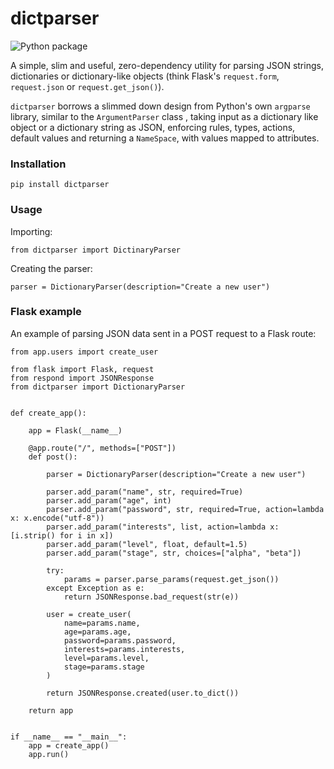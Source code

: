 # dictparser

![Python package](https://github.com/Julian-Nash/dictparse/workflows/Python%20package/badge.svg?branch=master)

A simple, slim and useful, zero-dependency utility for parsing JSON strings, dictionaries or dictionary-like objects
 (think Flask's `request.form`, `request.json` or `request.get_json()`).

`dictparser` borrows a slimmed down design from Python's own `argparse` library, similar to the `ArgumentParser` class
, taking input as a dictionary like object or a dictionary string as JSON, enforcing rules, types, actions, default
 values and returning a `NameSpace`, with values mapped to attributes.
 
### Installation

```shell script
pip install dictparser
```

### Usage

Importing:

```py3
from dictparser import DictinaryParser
```

Creating the parser:

```py3
parser = DictionaryParser(description="Create a new user")
```


### Flask example

An example of parsing JSON data sent in a POST request to a Flask route:

```py3
from app.users import create_user

from flask import Flask, request
from respond import JSONResponse
from dictparser import DictionaryParser


def create_app():

    app = Flask(__name__)

    @app.route("/", methods=["POST"])
    def post():

        parser = DictionaryParser(description="Create a new user")

        parser.add_param("name", str, required=True)
        parser.add_param("age", int)
        parser.add_param("password", str, required=True, action=lambda x: x.encode("utf-8"))
        parser.add_param("interests", list, action=lambda x: [i.strip() for i in x])
        parser.add_param("level", float, default=1.5)
        parser.add_param("stage", str, choices=["alpha", "beta"])

        try:
            params = parser.parse_params(request.get_json())
        except Exception as e:
            return JSONResponse.bad_request(str(e))

        user = create_user(
            name=params.name,
            age=params.age,
            password=params.password,
            interests=params.interests,
            level=params.level,
            stage=params.stage
        )

        return JSONResponse.created(user.to_dict())

    return app


if __name__ == "__main__":
    app = create_app()
    app.run()

```